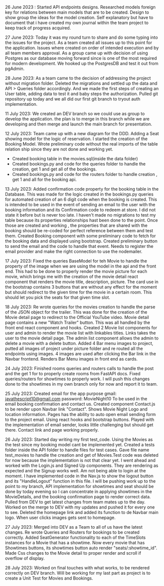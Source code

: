 26 June 2023 : Started API endpoints designs. Researched models foreign key for relations between main models that are to be created. Design to show group the ideas for the model creation. Self explanatory but have to document that i have created my own journal within the team project to keep track of progress acquired.

27 June 2023: Today it was my round turn to share and do some typing into the issues for the project. As a team created all issues up to this point for the application. Issues where created on order of intended execution and by all team members approval. As a group came up with decision of using Postgres as our database moving forward since is one of the most required for modern development. We hooked up the PostgresDB and test it out from pgAdmin.

28 June 2023: As a team came to the decision of addressing the project without migration folder. Deleted the migrations and settled up the data and API > Queries folder accordingly. And we made the first steps of creating an User table, adding data to test it and baby steps the authorization. Pulled git repository up today and we all did our first git branch to tryout auth implementation.

11 July 2023: We created an DEV branch so we could use as group to develop the application. the plan is to merge in this branch while we are developing and then merge and launch the main branch for presentation.

12 July 2023: Team came up with a new diagram for the DDD. Adding a Seat showing model for the logic of reservation. I started the creation of the Booking Model. Wrote preliminary code without the real imports of the table relation ship since they are not done and working yet.

- Created booking table in the movies.sql(inside the data folder)
- Created bookings.py and code for the queries folder to handle the creation, get 1 and get all of the bookings.
- Created bookings.py and code for the routers folder to handle creation , get 1 and all for the booking api.

13 July 2023: Added confirmation code property for the booking table in the Database. This was made for the logic created in the bookings.py queries for automated creation of an 6 digit code when the booking is created. This is intended to be used in the event of sending an email to the user with the booking information and its Confirmation code to redeem at store.
I did not state it before but is never too late. I haven't made no migrations to test my table because its properties relationships hast been done to the point. Once those are created and working , the properties that are shared with the booking should be re-coded for perfect reference between them and test them.
Created Booking component with some preliminary code to fetch for the booking data and displayed using bootstrap. Created preliminary button to send the email and the code to handle that event. Needs to register the email provider and make the right connection to use the nodemailer.

17 July 2023: Fixed the queries BaseModel for teh Movie to handle the property of the image when we are using the model in the api and the front end. This had to be done to properly render the movie picture for each movie, which brings me with the creation of the movie detail react component that renders the movie title, description, picture. The card use in the bootstrap contains 3 buttons that are without any effect for the moment but should redirect to the given time for the movie in a certain room. This should let you pick the seats for that given time slot.

18 July 2023: Re wrote queries for the movies creation to handle the parse of the JSON object for the trailer. This was done for the creation of the Movie detail page to redirect to the Official YouTube video. Movie detail page contains a new "Watch Trailer" button. This was all handled by the front end react component and hooks. Created 2 Movie list components for user and admin to render the movie list with linkables titles. Links takes the user to the movie detail page. The admin list component allows the admin to delete a movie with a delete button. Added 4 Bar menu images to project, putted all images of project under picture folder and re routed all the endpoints using images. 4 images are used after clicking the Bar link in the Navbar frontend. Renders Bar Menu images in front end as cards.

24 July 2023: Finished rooms queries and routers calls to handle the post and the get 1 for to properly create rooms from FastAPI docs. Fixed queries/routers for showtimes to properly work. I will push this changes done to the showtimes in my own branch only for now and report it to team.

25 July 2023: Created email for the app purpose
gmail: javathescript10@gmail.com
password: MovieNight10
To be used in the email booking confirmation and contact us. Created component Contact.js to be render upon Navbar link "Contact". Shows Movie Night Logo and location information. Pages has the ability to auto open email sending form to the project email. Using react hooks and bootstrap buttons.
Played with the implementation of email sender, looks little challenging but should get there. Contact link and page working properly.

26 July 2023: Started day writing my first test_code. Using the Movies as the test since my booking model cant be implemented yet. Created a tests folder inside the API folder to handle files for test cases. Gave file name test_movies to handle the creation and get of Movies.Test code was deleted for now because the implementation is not that clear yet. I went ahead and worked with the Login.js and Signed Up components. They are rendering as expected and the Signup works well. Am not being able to login at the moment. I have implemented code in the Nav.js to show the logout button and its "HandleLogout" function in this file. I will be pushing work up to the point to my branch, API implementation for showtimes and seat should be done by today evening so I can concentrate in applying showtimes in the MovieDetails, and the booking confirmation page to render correct data.
Pulled from DEV to get latest changes from team mates up to the day. Worked on the merge to DEV with my updates and pushed it for every one to see. Deleted the homepage link and added its function to de Navbar main logo. When user clicks images gets sent to homepage.

27 July 2023: Merged into DEV as a Team to all of us have the latest changes. Re wrote Queries and Routers for bookings to be created correctly. Added SeatGenerator functionality to each of the TimeSlots instances for a Movie that has a showtime. Now every movie that has Showtimes buttons, its showtimes button auto render "seats/:showtime_id". Made Css changes to the Movie detail to proper render and scroll if overflow of display.

28 July 2023: Worked on final touches with what works, to be rendered correctly on DEV branch. Will be working for my last part as project is to create a Unit Test for Movies and Bookings.
